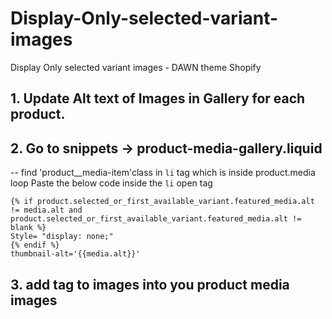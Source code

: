 # Display-Only-selected-variant-images
Display Only selected variant images - DAWN theme Shopify 

## 1. Update Alt text of Images in Gallery for each product.
## 2. Go to snippets -> product-media-gallery.liquid
-- find 'product__media-item'class in ```li``` tag which is inside product.media loop
Paste the below code inside the ```li``` open tag

```
{% if product.selected_or_first_available_variant.featured_media.alt != media.alt and product.selected_or_first_available_variant.featured_media.alt != blank %}
Style= "display: none;"
{% endif %}
thumbnail-alt='{{media.alt}}'
```
## 3. add tag to images into you product media images
